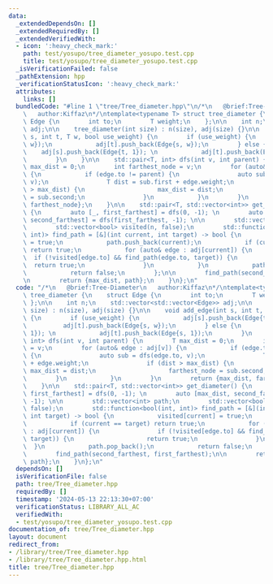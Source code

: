 ```yaml
---
data:
  _extendedDependsOn: []
  _extendedRequiredBy: []
  _extendedVerifiedWith:
  - icon: ':heavy_check_mark:'
    path: test/yosupo/tree_diameter_yosupo.test.cpp
    title: test/yosupo/tree_diameter_yosupo.test.cpp
  _isVerificationFailed: false
  _pathExtension: hpp
  _verificationStatusIcon: ':heavy_check_mark:'
  attributes:
    links: []
  bundledCode: "#line 1 \"tree/Tree_diameter.hpp\"\n/*\n   @brief:Tree-Diameter\n\
    \   author:Kiffaz\n*/\ntemplate<typename T> struct tree_diameter {\n    struct\
    \ Edge {\n        int to;\n        T weight;\n    };\n\n    int n;\n    std::vector<std::vector<Edge>>\
    \ adj;\n\n    tree_diameter(int size) : n(size), adj(size) {}\n\n    void add_edge(int\
    \ s, int t, T w, bool use_weight) {\n        if (use_weight) {\n            adj[s].push_back(Edge{t,\
    \ w});\n            adj[t].push_back(Edge{s, w});\n        } else {\n        \
    \    adj[s].push_back(Edge{t, 1}); \n            adj[t].push_back(Edge{s, 1});\n\
    \        }\n    }\n\n    std::pair<T, int> dfs(int v, int parent) {\n        T\
    \ max_dist = 0;\n        int farthest_node = v;\n        for (auto& edge : adj[v])\
    \ {\n            if (edge.to != parent) {\n                auto sub = dfs(edge.to,\
    \ v);\n                T dist = sub.first + edge.weight;\n                if (dist\
    \ > max_dist) {\n                    max_dist = dist;\n                    farthest_node\
    \ = sub.second;\n                }\n            }\n        }\n        return {max_dist,\
    \ farthest_node};\n    }\n\n    std::pair<T, std::vector<int>> get_diameter()\
    \ {\n        auto [_, first_farthest] = dfs(0, -1); \n        auto [max_dist,\
    \ second_farthest] = dfs(first_farthest, -1); \n\n        std::vector<int> path;\n\
    \        std::vector<bool> visited(n, false);\n        std::function<bool(int,\
    \ int)> find_path = [&](int current, int target) -> bool {\n            visited[current]\
    \ = true;\n            path.push_back(current);\n            if (current == target)\
    \ return true;\n            for (auto& edge : adj[current]) {\n              \
    \  if (!visited[edge.to] && find_path(edge.to, target)) {\n                  \
    \  return true;\n                }\n            }\n            path.pop_back();\n\
    \            return false;\n        };\n\n        find_path(second_farthest, first_farthest);\n\
    \n        return {max_dist, path};\n    }\n};\n"
  code: "/*\n   @brief:Tree-Diameter\n   author:Kiffaz\n*/\ntemplate<typename T> struct\
    \ tree_diameter {\n    struct Edge {\n        int to;\n        T weight;\n   \
    \ };\n\n    int n;\n    std::vector<std::vector<Edge>> adj;\n\n    tree_diameter(int\
    \ size) : n(size), adj(size) {}\n\n    void add_edge(int s, int t, T w, bool use_weight)\
    \ {\n        if (use_weight) {\n            adj[s].push_back(Edge{t, w});\n  \
    \          adj[t].push_back(Edge{s, w});\n        } else {\n            adj[s].push_back(Edge{t,\
    \ 1}); \n            adj[t].push_back(Edge{s, 1});\n        }\n    }\n\n    std::pair<T,\
    \ int> dfs(int v, int parent) {\n        T max_dist = 0;\n        int farthest_node\
    \ = v;\n        for (auto& edge : adj[v]) {\n            if (edge.to != parent)\
    \ {\n                auto sub = dfs(edge.to, v);\n                T dist = sub.first\
    \ + edge.weight;\n                if (dist > max_dist) {\n                   \
    \ max_dist = dist;\n                    farthest_node = sub.second;\n        \
    \        }\n            }\n        }\n        return {max_dist, farthest_node};\n\
    \    }\n\n    std::pair<T, std::vector<int>> get_diameter() {\n        auto [_,\
    \ first_farthest] = dfs(0, -1); \n        auto [max_dist, second_farthest] = dfs(first_farthest,\
    \ -1); \n\n        std::vector<int> path;\n        std::vector<bool> visited(n,\
    \ false);\n        std::function<bool(int, int)> find_path = [&](int current,\
    \ int target) -> bool {\n            visited[current] = true;\n            path.push_back(current);\n\
    \            if (current == target) return true;\n            for (auto& edge\
    \ : adj[current]) {\n                if (!visited[edge.to] && find_path(edge.to,\
    \ target)) {\n                    return true;\n                }\n          \
    \  }\n            path.pop_back();\n            return false;\n        };\n\n\
    \        find_path(second_farthest, first_farthest);\n\n        return {max_dist,\
    \ path};\n    }\n};\n"
  dependsOn: []
  isVerificationFile: false
  path: tree/Tree_diameter.hpp
  requiredBy: []
  timestamp: '2024-05-13 22:13:30+07:00'
  verificationStatus: LIBRARY_ALL_AC
  verifiedWith:
  - test/yosupo/tree_diameter_yosupo.test.cpp
documentation_of: tree/Tree_diameter.hpp
layout: document
redirect_from:
- /library/tree/Tree_diameter.hpp
- /library/tree/Tree_diameter.hpp.html
title: tree/Tree_diameter.hpp
---
```

